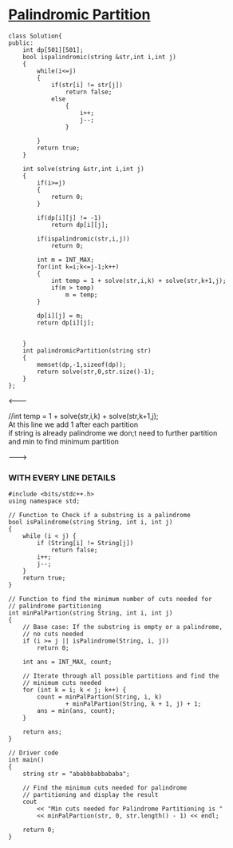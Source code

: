 # [Palindromic Partition](https://www.geeksforgeeks.org/problems/palindromic-patitioning4845/1)

```
class Solution{
public:
    int dp[501][501];
    bool ispalindromic(string &str,int i,int j)
    {
        while(i<=j)
        {
            if(str[i] != str[j])
                return false;
            else
                {
                    i++;
                    j--;
                }
              
        }
        return true;
    }
    
    int solve(string &str,int i,int j)
    {
        if(i>=j)
        {
            return 0;
        }
        
        if(dp[i][j] != -1)
            return dp[i][j];
            
        if(ispalindromic(str,i,j))
            return 0;
        
        int m = INT_MAX;
        for(int k=i;k<=j-1;k++)
        {
            int temp = 1 + solve(str,i,k) + solve(str,k+1,j);
            if(m > temp)
                m = temp;
        }
        
        dp[i][j] = m;
        return dp[i][j];
        
        
    }
    int palindromicPartition(string str)
    {
        memset(dp,-1,sizeof(dp));
        return solve(str,0,str.size()-1);
    }
};
```

<---

<p font="consolas"> //int temp = 1 + solve(str,i,k) + solve(str,k+1,j);<br>
At this line we add 1 after each partition <br>
if string is already palindrome we don;t need to further partition<br>
and min to find minimum partition

--->

</p>


### WITH EVERY LINE DETAILS
```
#include <bits/stdc++.h>
using namespace std;
 
// Function to Check if a substring is a palindrome
bool isPalindrome(string String, int i, int j)
{
    while (i < j) {
        if (String[i] != String[j])
            return false;
        i++;
        j--;
    }
    return true;
}
 
// Function to find the minimum number of cuts needed for
// palindrome partitioning
int minPalPartion(string String, int i, int j)
{
    // Base case: If the substring is empty or a palindrome,
    // no cuts needed
    if (i >= j || isPalindrome(String, i, j))
        return 0;
 
    int ans = INT_MAX, count;
 
    // Iterate through all possible partitions and find the
    // minimum cuts needed
    for (int k = i; k < j; k++) {
        count = minPalPartion(String, i, k)
                + minPalPartion(String, k + 1, j) + 1;
        ans = min(ans, count);
    }
 
    return ans;
}
 
// Driver code
int main()
{
    string str = "ababbbabbababa";
 
    // Find the minimum cuts needed for palindrome
    // partitioning and display the result
    cout
        << "Min cuts needed for Palindrome Partitioning is "
        << minPalPartion(str, 0, str.length() - 1) << endl;
 
    return 0;
}

```
